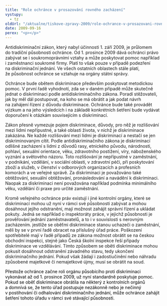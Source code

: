 ```yaml
---
title: "Role ochránce v prosazování rovného zacházení"
vystupy:
  - tz
oldUrl: "/aktualne/tiskove-zpravy-2009/role-ochrance-v-prosazovani-rovneho-zachazeni"
date: 2009-09-16
perex: "<p></p>"
---
```


<!-- imported from the old website -->

<p class="Normln perex" style="FONT-SIZE: 100%">Antidiskriminační zákon, který nabyl účinnosti 1. září 2009, je průlomem do tradiční působnosti ochránce. Od 1. prosince 2009 dává ochránci právo zabývat se i soukromoprávními vztahy a může poskytovat pomoc například i zaměstnanci soukromé firmy. Platí to však pouze v případě podezření na diskriminační jednání. Ve všech ostatních oblastech stále platí, že působnost ochránce se vztahuje na orgány státní správy.</p><p class="Normln" style="FONT-SIZE: 100%">Ochránce bude obětem diskriminace především poskytovat metodickou pomoc. V první řadě vyhodnotí, zda se v daném případě může skutečně jednat o diskriminaci podle antidiskriminačního zákona. Poradí stěžovateli, jak by měl dál postupovat, na koho se má obrátit a jak podat návrh na zahájení řízení z důvodu diskriminace. Ochránce bude také provádět výzkum a na jeho výsledcích i na základě konkrétních šetření bude vydávat doporučení k otázkám souvisejícím s diskriminací.</p><p class="Normln" style="FONT-SIZE: 100%">Zákon přesně vymezuje pojem diskriminace, důvody, pro něž je rozlišování mezi lidmi nepřípustné, a také oblasti života, v nichž je diskriminace zakázána. Ne každé rozlišování mezi lidmi je diskriminací a nestačí se jen diskriminovaným cítit. Podle antidiskriminačního zákona je diskriminací odlišné zacházení s lidmi z důvodů rasy, etnického původu, národnosti, pohlaví, sexuální orientace, věku, zdravotního postižení, víry, náboženského vyznání a světového názoru. Toto rozlišování je nepřípustné v zaměstnání, v podnikání, vzdělání, v sociální oblasti, v zdravotní péči, při poskytování zboží a služeb, v členství v odborových organizacích a profesních komorách a ve veřejné správě. Za diskriminaci je považováno také obtěžování, sexuální obtěžování, pronásledování a navádění k diskriminaci. Naopak za diskriminaci není považována například podmínka minimálního věku, vzdělání či praxe pro určité zaměstnání.</p><p class="Normln" style="FONT-SIZE: 100%">Kromě veřejného ochránce práv existují i jiné kontrolní orgány, které se diskriminací mohou už nyní v rámci své působnosti zabývat a mohou dosáhnout jejího odstranění, mají možnost zahájit správní řízení a ukládat pokuty. Jedná se například o inspektoráty práce, v jejichž působnosti je prověřování jednání zaměstnavatelů, a to i v souvislosti s nerovným zacházením. jestliže se oběťmi diskriminace stanou uchazeči o zaměstnání, měli by se v první řadě obracet na příslušný úřad práce. Poškození spotřebitelé mají v řadě případů ze zákona možnost obrátit se na českou obchodní inspekci, stejně jako Česká školní inspekce řeší případy diskriminace ve vzdělávání. Tímto způsobem se oběti diskriminace mohou pokusit dosáhnout odstranění závadného stavu, tedy ukončení diskriminačního jednání. Pokud však žádají i zadostiučinění nebo náhradu způsobené majetkové či nemajetkové újmy, musí se obrátit na soud.</p><p class="Normln" style="FONT-SIZE: 100%"><span style="COLOR: #000000">Přestože ochránce </span><span style="COLOR: #000000">začne roli orgánu působícího proti diskriminaci vykonávat až od 1. prosince 2009, už nyní standardně poskytuje pomoc. Pokud se oběť diskriminace obrátila na některý z kontrolních orgánů a domnívá se, že tento úřad postupuje nezákonně nebo je nečinný v postihování či odhalování diskriminačního jednání, může ochránce zahájit šetření tohoto úřadu v rámci své stávající působnosti.</span></p>

